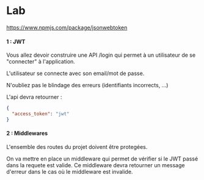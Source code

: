 
# Lab

https://www.npmjs.com/package/jsonwebtoken

#### 1 : JWT
Vous allez devoir construire une API /login qui permet à un utilisateur de se "connecter" à l'application.

L'utilisateur se connecte avec son email/mot de passe.

N'oubliez pas le blindage des erreurs (identifiants incorrects, ...)

L'api devra retourner :

```json
{
  "access_token": "jwt"
}
```

#### 2 : Middlewares

L'ensemble des routes du projet doivent être protegées.

On va mettre en place un middleware qui permet de vérifier si le JWT passé dans la requete est valide.
Ce middleware devra retourner un message d'erreur dans le cas où le middleware est invalide.


